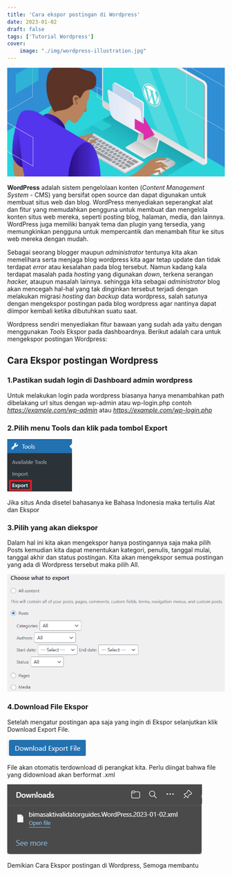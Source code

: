 ```yaml
---
title: 'Cara ekspor postingan di Wordpress'
date: 2023-01-02
draft: false
tags: ['Tutorial Wordpress']
cover:
    image: "./img/wordpress-illustration.jpg"
---
```


![wordpress-illustration.jpg](https://raw.githubusercontent.com/0xricoard/hugo-blog/main/static/img/wordpress-illustration.jpg)


**WordPress** adalah sistem pengelolaan konten (_Content Management System_ - CMS) yang bersifat open source dan dapat digunakan untuk membuat situs web dan blog. WordPress menyediakan seperangkat alat dan fitur yang memudahkan pengguna untuk membuat dan mengelola konten situs web mereka, seperti posting blog, halaman, media, dan lainnya. WordPress juga memiliki banyak tema dan plugin yang tersedia, yang memungkinkan pengguna untuk mempercantik dan menambah fitur ke situs web mereka dengan mudah.

Sebagai seorang blogger maupun _administrator_ tentunya kita akan memelihara serta menjaga blog wordpress kita agar tetap update dan tidak terdapat _error_ atau kesalahan pada blog tersebut. Namun kadang kala terdapat masalah pada _hosting_ yang digunakan _down_, terkena serangan _hacker,_ ataupun masalah lainnya. sehingga kita sebagai _administrator_ blog akan mencegah hal-hal yang tak dinginkan tersebut terjadi dengan melakukan migrasi _hosting_ dan _backup_ data wordpress, salah satunya dengan mengekspor postingan pada blog wordpress agar nantinya dapat diimpor kembali ketika dibutuhkan suatu saat.

Wordpress sendiri menyediakan fitur bawaan yang sudah ada yaitu dengan menggunakan _Tools_ Ekspor pada dashboardnya. Berikut adalah cara untuk mengekspor postingan Wordpress:

## Cara Ekspor postingan Wordpress

### 1.Pastikan sudah login di Dashboard admin wordpress

Untuk melakukan login pada wordpress biasanya hanya menambahkan path dibelakang url situs dengan wp-admin atau wp-login.php contoh _https://example.com/wp-admin_ atau _https://example.com/wp-login.php_

### 2.Pilih menu **Tools** dan klik pada tombol **Export**

![](https://raw.githubusercontent.com/0xricoard/hugo-blog/main/static/img/IMG_6251.png)

Jika situs Anda disetel bahasanya ke Bahasa Indonesia maka tertulis Alat dan Ekspor

### 3.Pilih yang akan diekspor

Dalam hal ini kita akan mengekspor hanya postingannya saja maka pilih Posts kemudian kita dapat menentukan kategori, penulis, tanggal mulai, tanggal akhir dan status postingan. Kita akan mengekspor semua postingan yang ada di Wordpress tersebut maka pilih All.

![](https://raw.githubusercontent.com/0xricoard/hugo-blog/main/static/img/IMG_6252.png)

### 4.Download File Ekspor

Setelah mengatur postingan apa saja yang ingin di Ekspor selanjutkan klik Download Export File.

![](https://raw.githubusercontent.com/0xricoard/hugo-blog/main/static/img/IMG_6253.png)

File akan otomatis terdownload di perangkat kita. Perlu diingat bahwa file yang didownload akan berformat .xml

![](https://raw.githubusercontent.com/0xricoard/hugo-blog/main/static/img/IMG_6254.png)

Demikian Cara Ekspor postingan di Wordpress, Semoga membantu
